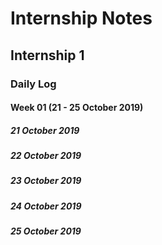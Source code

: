 # Internship Notes

## Internship 1

### Daily Log

#### Week 01 (21 - 25 October 2019)

##### 21 October 2019

##### 22 October 2019

##### 23 October 2019

##### 24 October 2019

##### 25 October 2019